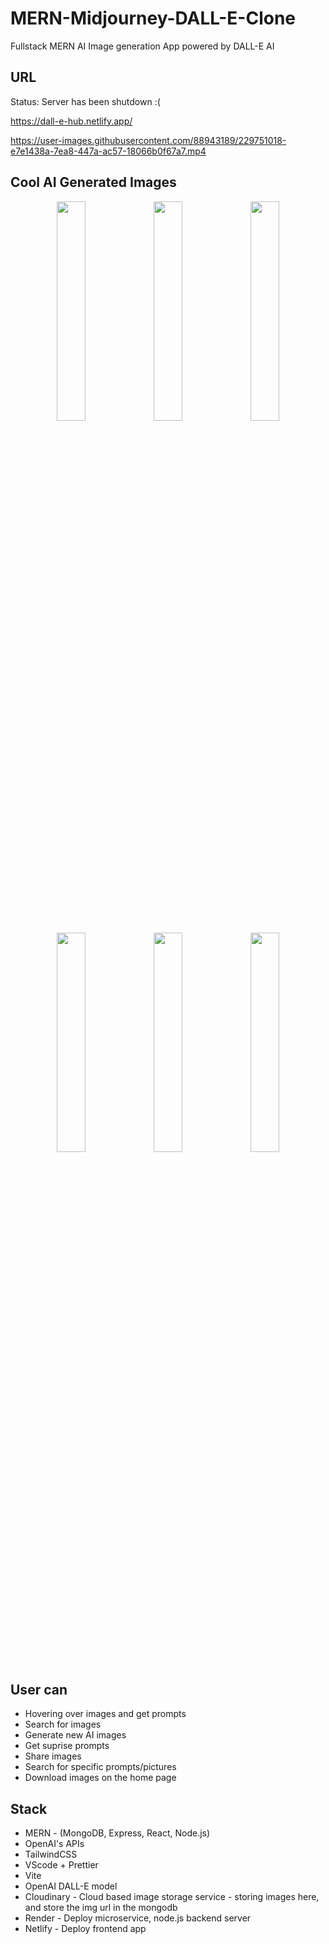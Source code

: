 # MERN-Midjourney-DALL-E-Clone

Fullstack MERN AI Image generation App powered by DALL-E AI

## URL

Status: Server has been shutdown :(

https://dall-e-hub.netlify.app/

https://user-images.githubusercontent.com/88943189/229751018-e7e1438a-7ea8-447a-ac57-18066b0f67a7.mp4

## Cool AI Generated Images

<div align="center">
 <img src="https://user-images.githubusercontent.com/88943189/229751353-c8d50c88-ce1e-4c0a-924e-c94395915667.png" width="30%"></img> 
 <img src="https://user-images.githubusercontent.com/88943189/229751372-289a5034-877a-4c3f-b56a-48f5bc3932d4.png" width="30%"></img> 
 <img src="https://user-images.githubusercontent.com/88943189/229751378-4761649b-e3b0-4130-bb8e-76f6baf355da.png" width="30%"></img> 
 <img src="https://user-images.githubusercontent.com/88943189/229751393-33f78f58-4b06-490c-b83f-21a78fde4b90.png" width="30%"></img> 
 <img src="https://user-images.githubusercontent.com/88943189/229751424-a7b53af5-a48d-433c-891f-f20bc6169d36.png" width="30%"></img> 
 <img src="https://user-images.githubusercontent.com/88943189/229751438-7bf23f8c-5742-421a-8f58-7bcdd109f6de.png" width="30%"></img>
</div>

## User can
- Hovering over images and get prompts
- Search for images
- Generate new AI images
- Get suprise prompts
- Share images
- Search for specific prompts/pictures
- Download images on the home page

## Stack
- MERN - (MongoDB, Express, React, Node.js)
- OpenAI's APIs
- TailwindCSS
- VScode + Prettier
- Vite
- OpenAI DALL-E model
- Cloudinary - Cloud based image storage service - storing images here, and store the img url in the mongodb
- Render - Deploy microservice, node.js backend server
- Netlify - Deploy frontend app
